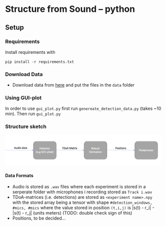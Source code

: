 # Structure from Sound – python

## Setup
### Requirements
Install requirements with 

```
pip install -r requirements.txt
```

### Download Data
- Download data from [here](https://vision.maths.lth.se/erik_test/) and put the files in the `data` folder


### Using GUI-plot

In order to use `gui_plot.py` first run `genereate_detection_data.py` (takes ~10 min). Then run `gui_plot.py`

### Structure sketch
![structure sketch](./images/structure_sketch.png)

#### Data Formats

- Audio is stored as `.wav` files where each experiment is stored in a serperate folder with microphones i recording stored as `Track i.wav`
- TDoA-matrices (i.e. detections) are stored as `<experiment name>.npy` with the stored array being a tensor with shape `#detection_windows, #mics, #mics` where the value stored in position `(t,i,j)` is |s(t) - r_i| - |s(t) - r_j| (units meters) (TODO: double check sign of this)
- Positions, to be decided...

